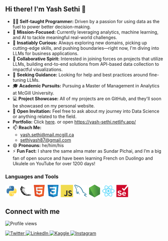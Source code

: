 ## Hi there! I'm Yash Sethi 👋


<!--
**Yashsethi24/Yashsethi24** is a ✨ _special_ ✨ repository because its `README.md` (this file) appears on your GitHub profile.
-->

- 🙋‍♂️ **Self-taught Programmer:** Driven by a passion for using data as the fuel to power better decision-making.  
- 🔭 **Mission-Focused:** Currently leveraging analytics, machine learning, and AI to tackle meaningful real-world challenges.  
- 🌱 **Insatiably Curious:** Always exploring new domains, picking up cutting-edge skills, and pushing boundaries—right now, I'm diving into LLMs for business applications.  
- 👯 **Collaborative Spirit:** Interested in joining forces on projects that utilize LLMs, building end-to-end solutions from API-based data collection to impactful visualizations.  
- 🤔 **Seeking Guidance:** Looking for help and best practices around fine-tuning LLMs.  
- 🎓 **Academic Pursuits:** Pursuing a Master of Management in Analytics at McGill University.  
- 💻 **Project Showcase:** All of my projects are on GitHub, and they'll soon be showcased on my personal website.  
- 💬 **Open Invitation:** Feel free to ask about my journey into Data Science or anything related to the field.
- **Portfolio:** Click [here](https://yash-sethi.netlify.app/). or open https://yash-sethi.netlify.app/
- 📫 **Reach Me:**  
  - [yash.sethi@mail.mcgill.ca](mailto:yash.sethi@mail.mcgill.ca)  
  - [sethiyash87@gmail.com](mailto:sethiyash87@gmail.com)  
- 😄 **Pronouns:** he/him/his  
- ⚡ **Fun Fact:** I share the same alma mater as Sundar Pichai, and I’m a big fan of open source and have been learning French on Duolingo and Ukulele on YouTube for over 1200 days!

### Languages and Tools

<p align="left">
  <img src="https://raw.githubusercontent.com/devicons/devicon/master/icons/python/python-original.svg" alt="Python" width="40" height="40"/> 
  <img src="https://raw.githubusercontent.com/devicons/devicon/master/icons/flask/flask-original.svg" alt="Flask" width="40" height="40"/>
  <img src="https://raw.githubusercontent.com/devicons/devicon/master/icons/html5/html5-original.svg" alt="HTML" width="40" height="40"/>
  <img src="https://raw.githubusercontent.com/devicons/devicon/master/icons/css3/css3-original.svg" alt="CSS" width="40" height="40"/>
  <img src="https://raw.githubusercontent.com/devicons/devicon/master/icons/javascript/javascript-original.svg" alt="JavaScript" width="40" height="40"/>
  <img src="https://raw.githubusercontent.com/devicons/devicon/master/icons/mysql/mysql-original.svg" alt="MySQL" width="40" height="40"/>
  <img src="https://raw.githubusercontent.com/devicons/devicon/master/icons/nodejs/nodejs-original.svg" alt="Node.js" width="40" height="40"/>
  <img src="https://raw.githubusercontent.com/devicons/devicon/master/icons/react/react-original.svg" alt="React" width="40" height="40"/>
  <img src="https://raw.githubusercontent.com/devicons/devicon/master/icons/selenium/selenium-original.svg" alt="Selenium" width="40" height="40"/>
</p>


## Connect with me

<!-- Profile Views Badge (using Komarev) -->
![Profile views](https://komarev.com/ghpvc/?username=Yashsethi24&label=Profile%20views&&color=brightgreen&style=flat)

<!-- Social Icons -->
<p align="left">
  <!-- Twitter -->
  <a href="https://twitter.com/sethiyash87" target="_blank">
    <img src="https://cdn.jsdelivr.net/npm/simple-icons@3.2.0/icons/twitter.svg" alt="Twitter" height="30" width="40" />
  </a>
  <!-- LinkedIn -->
  <a href="https://linkedin.com/in/yash-sethi24/" target="_blank">
    <img src="https://cdn.jsdelivr.net/npm/simple-icons@3.2.0/icons/linkedin.svg" alt="LinkedIn" height="30" width="40" />
  </a>
  <!-- Kaggle (if you want it) -->
  <a href="https://kaggle.com/yashsethi24" target="_blank">
    <img src="https://cdn.jsdelivr.net/npm/simple-icons@3.2.0/icons/kaggle.svg" alt="Kaggle" height="30" width="40" />
  </a>
  <!-- Instagram -->
  <a href="https://instagram.com/sethi.yash/" target="_blank">
    <img src="https://cdn.jsdelivr.net/npm/simple-icons@3.2.0/icons/instagram.svg" alt="Instagram" height="30" width="40" />
  </a>
</p>
